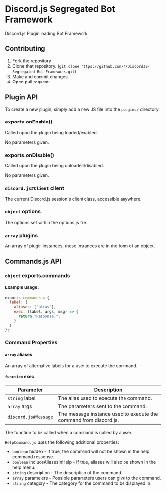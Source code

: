 # Discord.js Segregated Bot Framework
Discord.js Plugin loading Bot Framework

## Contributing
1. Fork the repository
2. Clone that repository. (`git clone https://github.com/*/DiscordJS-Segregated-Bot-Framework.git`)
3. Make and commit changes.
4. Open pull request.

## Plugin API
To create a new plugin, simply add a new JS file into the `plugins/` directory.

### exports.onEnable()
Called upon the plugin being loaded/enabled.

No parameters given.

### exports.onDisable()
Called upon the plugin being unloaded/disabled.

No parameters given.

### `discord.js#Client` client
The current Discord.js session's client class, accessible anywhere.

### `object` options
The options set within the options.js file. 

### `array` plugins

An array of plugin instances, these instances are in the form of an object.

## Commands.js API
### `object` exports.commands
#### Example usage:
```js
exports.commands = {
  label: {
    aliases: ['alias'],
    exec: (label, args, msg) => {
      return "Response.";
    }
  }
};
```

### Command Properties
#### `array` aliases
An array of alternative labels for a user to execute the command.

#### `function` exec
| Parameter            | Description                                                       |
|----------------------|-------------------------------------------------------------------|
| `string` label       | The alias used to execute the command.                            |
| `array` args         | The parameters sent to the command.                               |
| `discord.js#Message` | The message instance used to execute the command from discord.js. |

The function to be called when a command is called by a user.

`HelpCommand.js` uses the following additional properties:
  - `boolean` hidden - If true, the command will not be shown in the help command response.
  - `boolean` includeAliasesInHelp - If true, aliases will also be shown in the help menu.
  - `string` description - The description of the command.
  - `array` parameters - Possible parameters users can give to the command.
  - `string` category - The category for the command to be displayed in.